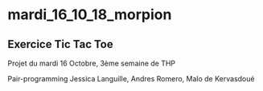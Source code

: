 # mardi_16_10_18_morpion

## Exercice Tic Tac Toe

Projet du mardi 16 Octobre, 3ème semaine de THP

Pair-programming Jessica Languille, Andres Romero, Malo de Kervasdoué
